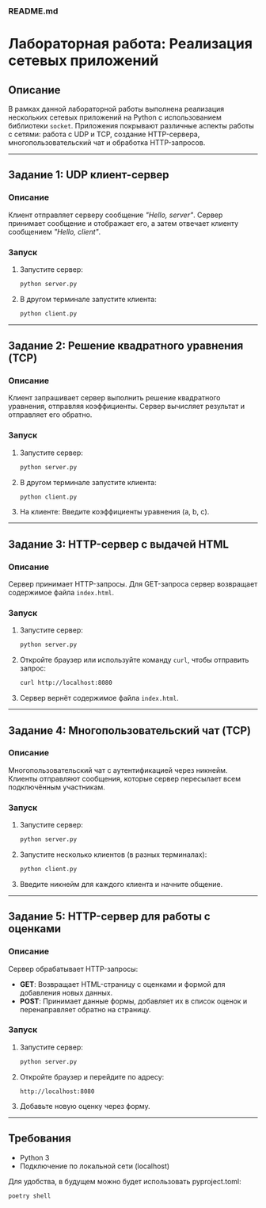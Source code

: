 ### README.md

# Лабораторная работа: Реализация сетевых приложений

## Описание

В рамках данной лабораторной работы выполнена реализация нескольких сетевых приложений на Python с использованием библиотеки `socket`. Приложения покрывают различные аспекты работы с сетями: работа с UDP и TCP, создание HTTP-сервера, многопользовательский чат и обработка HTTP-запросов.

---

## Задание 1: UDP клиент-сервер

### Описание

Клиент отправляет серверу сообщение *"Hello, server"*. Сервер принимает сообщение и отображает его, а затем отвечает клиенту сообщением *"Hello, client"*.

### Запуск

1. Запустите сервер:

   ```bash
   python server.py
   ```

2. В другом терминале запустите клиента:

   ```bash
   python client.py
   ```

---

## Задание 2: Решение квадратного уравнения (TCP)

### Описание

Клиент запрашивает сервер выполнить решение квадратного уравнения, отправляя коэффициенты. Сервер вычисляет результат и отправляет его обратно.

### Запуск

1. Запустите сервер:

   ```bash
   python server.py
   ```

2. В другом терминале запустите клиента:

   ```bash
   python client.py
   ```

3. На клиенте: Введите коэффициенты уравнения (a, b, c).

---

## Задание 3: HTTP-сервер с выдачей HTML

### Описание

Сервер принимает HTTP-запросы. Для GET-запроса сервер возвращает содержимое файла `index.html`.

### Запуск

1. Запустите сервер:

   ```bash
   python server.py
   ```

2. Откройте браузер или используйте команду `curl`, чтобы отправить запрос:

   ```bash
   curl http://localhost:8080
   ```

3. Сервер вернёт содержимое файла `index.html`.

---

## Задание 4: Многопользовательский чат (TCP)

### Описание

Многопользовательский чат с аутентификацией через никнейм. Клиенты отправляют сообщения, которые сервер пересылает всем подключённым участникам.

### Запуск

1. Запустите сервер:

   ```bash
   python server.py
   ```

2. Запустите несколько клиентов (в разных терминалах):

   ```bash
   python client.py
   ```

3. Введите никнейм для каждого клиента и начните общение.

---

## Задание 5: HTTP-сервер для работы с оценками

### Описание

Сервер обрабатывает HTTP-запросы:

- **GET**: Возвращает HTML-страницу с оценками и формой для добавления новых данных.
- **POST**: Принимает данные формы, добавляет их в список оценок и перенаправляет обратно на страницу.

### Запуск

1. Запустите сервер:

   ```bash
   python server.py
   ```

2. Откройте браузер и перейдите по адресу:

   ```
   http://localhost:8080
   ```

3. Добавьте новую оценку через форму.

---

## Требования

- Python 3
- Подключение по локальной сети (localhost)

Для удобства, в будущем можно будет использовать pyproject.toml:

```bash
poetry shell
```
